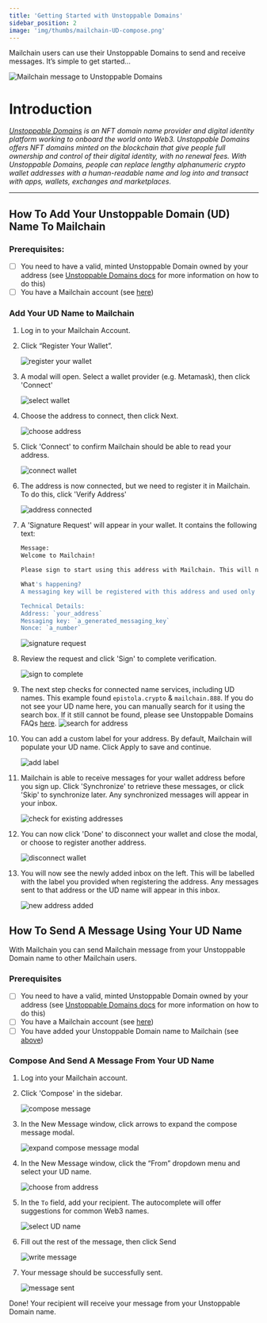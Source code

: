 ```yaml
---
title: 'Getting Started with Unstoppable Domains'
sidebar_position: 2
image: 'img/thumbs/mailchain-UD-compose.png'
---
```


Mailchain users can use their Unstoppable Domains to send and receive messages. It’s simple to get started…

![Mailchain message to Unstoppable Domains](../img-unstoppable-domains/mailchain-UD-compose.png)

# Introduction

_[Unstoppable Domains](https://unstoppabledomains.com/) is an NFT domain name provider and digital identity platform working to onboard the world onto Web3. Unstoppable Domains offers NFT domains minted on the blockchain that give people full ownership and control of their digital identity, with no renewal fees. With Unstoppable Domains, people can replace lengthy alphanumeric crypto wallet addresses with a human-readable name and log into and transact with apps, wallets, exchanges and marketplaces._

---

## How To Add Your Unstoppable Domain (UD) Name To Mailchain

### Prerequisites:

-   [ ] You need to have a valid, minted Unstoppable Domain owned by your address (see [Unstoppable Domains docs](https://support.unstoppabledomains.com/) for more information on how to do this)
-   [ ] You have a Mailchain account (see [here](/user/guides/getting-started/create-a-mailchain-account))

### Add Your UD Name to Mailchain

1. Log in to your Mailchain Account.

2. Click “Register Your Wallet”.

    ![register your wallet](../img-unstoppable-domains/unstoppable-domains_introduction/ud1_1.png)

3. A modal will open. Select a wallet provider (e.g. Metamask), then click 'Connect'

    ![select wallet](../img-unstoppable-domains/unstoppable-domains_introduction/ud1_2.png)

4. Choose the address to connect, then click Next.

    ![choose address](../img-unstoppable-domains/unstoppable-domains_introduction/ud1_3.png)

5. Click 'Connect' to confirm Mailchain should be able to read your address.

    ![connect wallet](../img-unstoppable-domains/unstoppable-domains_introduction/ud1_3-1.png)

6. The address is now connected, but we need to register it in Mailchain. To do this, click 'Verify Address'

    ![address connected](../img-unstoppable-domains/unstoppable-domains_introduction/ud1_4.png)

7. A 'Signature Request' will appear in your wallet. It contains the following text:

    ```bash
    Message:
    Welcome to Mailchain!

    Please sign to start using this address with Mailchain. This will not trigger a blockchain transaction or cost any gas fees.

    What's happening?
    A messaging key will be registered with this address and used only for messaging. It will replace any existing registered messaging keys.

    Technical Details:
    Address: `your_address`
    Messaging key: `a_generated_messaging_key`
    Nonce: `a_number`
    ```

    ![signature request](../img-unstoppable-domains/unstoppable-domains_introduction/ud1_5.png)

8. Review the request and click 'Sign' to complete verification.

    ![sign to complete](../img-unstoppable-domains/unstoppable-domains_introduction/ud1_6.png)

9. The next step checks for connected name services, including UD names. This example found `epistola.crypto` & `mailchain.888`. If you do not see your UD name here, you can manually search for it using the search box. If it still cannot be found, please see Unstoppable Domains FAQs [here](/user/guides/name-services/unstoppable-domains/unstoppable-domains-faqs#my-ud-name-was-not-found-what-should-i-check).
   ![search for address](../img-unstoppable-domains/unstoppable-domains_introduction/ud1_7.png)

10. You can add a custom label for your address. By default, Mailchain will populate your UD name. Click Apply to save and continue.

    ![add label](../img-unstoppable-domains/unstoppable-domains_introduction/ud1_8.png)

11. Mailchain is able to receive messages for your wallet address before you sign up. Click 'Synchronize' to retrieve these messages, or click 'Skip' to synchronize later. Any synchronized messages will appear in your inbox.

    ![check for existing addresses](../img-unstoppable-domains/unstoppable-domains_introduction/ud1_9.png)

12. You can now click 'Done' to disconnect your wallet and close the modal, or choose to register another address.

    ![disconnect wallet](../img-unstoppable-domains/unstoppable-domains_introduction/ud1_10.png)

13. You will now see the newly added inbox on the left. This will be labelled with the label you provided when registering the address. Any messages sent to that address or the UD name will appear in this inbox.

    ![new address added](../img-unstoppable-domains/unstoppable-domains_introduction/ud1_11.png)

## How To Send A Message Using Your UD Name

With Mailchain you can send Mailchain message from your Unstoppable Domain name to other Mailchain users.

### Prerequisites

-   [ ] You need to have a valid, minted Unstoppable Domain owned by your address (see [Unstoppable Domains docs](https://support.unstoppabledomains.com/) for more information on how to do this)
-   [ ] You have a Mailchain account (see [here](/user/guides/getting-started/create-a-mailchain-account))
-   [ ] You have added your Unstoppable Domain name to Mailchain (see [above](/user/guides/name-services/unstoppable-domains/unstoppable-domains-getting-started#how-to-add-your-unstoppable-domain-ud-name-to-mailchain))

### Compose And Send A Message From Your UD Name

1. Log into your Mailchain account.

2. Click 'Compose' in the sidebar.

    ![compose message](../img-unstoppable-domains/unstoppable-domains_introduction/ud2_1.png)

3. In the New Message window, click arrows to expand the compose message modal.

    ![expand compose message modal](../img-unstoppable-domains/unstoppable-domains_introduction/ud2_1-1.png)

4. In the New Message window, click the “From” dropdown menu and select your UD name.

    ![choose from address](../img-unstoppable-domains/unstoppable-domains_introduction/ud2_2.png)

5. In the `To` field, add your recipient. The autocomplete will offer suggestions for common Web3 names.

    ![select UD name](../img-unstoppable-domains/unstoppable-domains_introduction/ud2_3.png)

6. Fill out the rest of the message, then click Send

    ![write message](../img-unstoppable-domains/unstoppable-domains_introduction/ud2_4.png)

7. Your message should be successfully sent.

    ![message sent](../img-unstoppable-domains/unstoppable-domains_introduction/ud2_5.png)

Done! Your recipient will receive your message from your Unstoppable Domain name.
